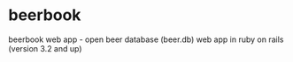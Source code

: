 beerbook
========

beerbook web app - open beer database (beer.db) web app in ruby on rails (version 3.2 and up)
